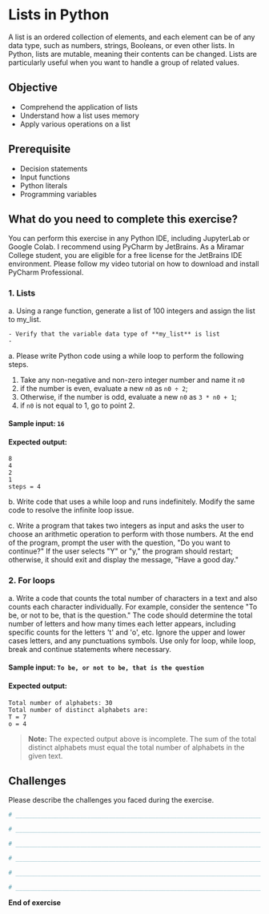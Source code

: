# Lists in Python
A list is an ordered collection of elements, and each element can be of any data type, such as numbers, strings, Booleans, or even other lists. In Python, lists are mutable, meaning their contents can be changed. Lists are particularly useful when you want to handle a group of related values.

## Objective
- Comprehend the application of lists
- Understand how a list uses memory
- Apply various operations on a list


## Prerequisite

- Decision statements
- Input functions
- Python literals
- Programming variables

## What do you need to complete this exercise?

You can perform this exercise in any Python IDE, including JupyterLab or Google Colab.
I recommend using PyCharm by JetBrains. As a Miramar College student, you are eligible for a free license for the JetBrains IDE environment. 
Please follow my video tutorial on how to download and install PyCharm Professional. 

### 1. Lists

a. Using a range function, generate a list of 100 integers and assign the list to my_list.
```
- Verify that the variable data type of **my_list** is list
-
```



a. Please write Python code using a while loop to perform the following steps.

1. Take any non-negative and non-zero integer number and name it ```n0```
2. if the number is even, evaluate a new ```n0``` as ```n0 ÷ 2```;
3. Otherwise, if the number is odd, evaluate a new ```n0``` as ```3 * n0 + 1```;
4. if ```n0``` is not equal to 1, go to point 2.

#### Sample input: ```16```

#### Expected output: ###

```
8
4
2
1
steps = 4
```

b. Write code that uses a while loop and runs indefinitely. Modify the same code to resolve the infinite loop issue.

c. Write a program that takes two integers as input and asks the user to choose an arithmetic operation to perform with those numbers. At the end of the program, prompt the user with the question, "Do you want to continue?" If the user selects "Y" or "y," the program should restart; otherwise, it should exit and display the message, "Have a good day."

### 2. For loops

a. Write a code that counts the total number of characters in a text and also counts each character individually. For example, consider the sentence "To be, or not to be, that is the question." The code should determine the total number of letters and how many times each letter appears, including specific counts for the letters 't' and 'o', etc. Ignore the upper and lower cases letters, and any punctuations symbols. Use only for loop, while loop, break and continue statements where necessary.

#### Sample input: ```To be, or not to be, that is the question```

#### Expected output: ###

```
Total number of alphabets: 30
Total number of distinct alphabets are:
T = 7
o = 4
```

> **Note:** The expected output above is incomplete. The sum of the total distinct alphabets must equal the total number of alphabets in the given text.



## Challenges

Please describe the challenges you faced during the exercise.

```python
# _________________________________________________________________________________________________

# _________________________________________________________________________________________________

# _________________________________________________________________________________________________

# _________________________________________________________________________________________________

# _________________________________________________________________________________________________

# _________________________________________________________________________________________________

```

**End of exercise**
